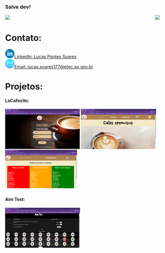### Salve dev!

<body>
<div>
  <picture>
    <source 
      srcset="https://github-readme-stats.vercel.app/api?username=Lucas-Pontes-Soares&show_icons=true&theme=dark"
      media="(prefers-color-scheme: dark)"
    />
    <source
      srcset="https://github-readme-stats.vercel.app/api?username=Lucas-Pontes-Soares&show_icons=true"
      media="(prefers-color-scheme: light), (prefers-color-scheme: no-preference)"
    />
  <img src="https://github-readme-stats.vercel.app/api?username=Lucas-Pontes-Soares&show_icons=true" />
  </picture>
  <img height="150px" align="right" src="https://github-readme-stats.vercel.app/api/top-langs/?username=Lucas-Pontes-Soares&layout=compact&theme=dark">
</div>

<div>
  <h1>Contato: </h1>
  <img height="30px"src="imagens/linkedin1.png"><a href="https://www.linkedin.com/in/lucas-pontes-soares-88a211216/">LinkedIn: Lucas Pontes Soares</a> <br>
  <img height="30px"src="imagens/email1.png"><a href="emailto lucas.soares177@etec.sp.gov.br">Email: lucas.soares177@etec.sp.gov.br</a>
 </div>
 
<div>
  <h1>Projetos: </h1>
  <h4>LaCafezito: </h4>
  <img height="130px"src="imagens/LaCafezitoLogin.png">
  <img height="130px"src="imagens/LaCafezitoHome.png">
  <img height="130px"src="imagens/LaCafezitoAdmin.png">
  <h4>Aim Test: </h4>
  <img height="130px"src="imagens/alvo.png">
</div>
 
